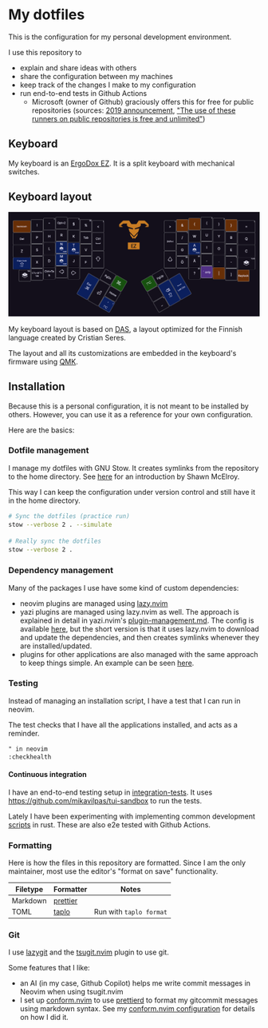 # My dotfiles

This is the configuration for my personal development environment.

I use this repository to

- explain and share ideas with others
- share the configuration between my machines
- keep track of the changes I make to my configuration
- run end-to-end tests in Github Actions
  - Microsoft (owner of Github) graciously offers this for free for public
    repositories (sources:
    [2019 announcement](https://github.blog/news-insights/product-news/github-actions-now-supports-ci-cd/),
    ["The use of these runners on public repositories is free and unlimited"](https://docs.github.com/en/actions/how-tos/write-workflows/choose-where-workflows-run/choose-the-runner-for-a-job#standard-github-hosted-runners-for-public-repositories))

## Keyboard

My keyboard is an [ErgoDox EZ](https://ergodox-ez.com/). It is a split keyboard
with mechanical switches.

## Keyboard layout

![Image of my keyboard layout](./assets/keyboard.png)

My keyboard layout is based on
[DAS](https://web.archive.org/web/20231108015515/https://c.seres.fi/das), a
layout optimized for the Finnish language created by Cristian Seres.

The layout and all its customizations are embedded in the keyboard's firmware
using [QMK](https://qmk.fm/).

## Installation

Because this is a personal configuration, it is not meant to be installed by
others. However, you can use it as a reference for your own configuration.

Here are the basics:

### Dotfile management

I manage my dotfiles with GNU Stow. It creates symlinks from the repository to
the home directory. See
[here](https://dev.to/spacerockmedia/how-i-manage-my-dotfiles-using-gnu-stow-4l59)
for an introduction by Shawn McElroy.

This way I can keep the configuration under version control and still have it in
the home directory.

```sh
# Sync the dotfiles (practice run)
stow --verbose 2 . --simulate

# Really sync the dotfiles
stow --verbose 2 .
```

### Dependency management

Many of the packages I use have some kind of custom dependencies:

- neovim plugins are managed using [lazy.nvim](https://lazy.folke.io/)
- yazi plugins are managed using lazy.nvim as well. The approach is explained in
  detail in yazi.nvim's
  [plugin-management.md](https://github.com/mikavilpas/yazi.nvim/blob/main/documentation/plugin-management.md).
  The config is available [here](.config/nvim/lua/plugins/my-file-manager.lua),
  but the short version is that it uses lazy.nvim to download and update the
  dependencies, and then creates symlinks whenever they are installed/updated.
- plugins for other applications are also managed with the same approach to keep
  things simple. An example can be seen
  [here](.config/nvim/lua/plugins/dotfiles.lua).

### Testing

Instead of managing an installation script, I have a test that I can run in
neovim.

The test checks that I have all the applications installed, and acts as a
reminder.

```vim
" in neovim
:checkhealth
```

#### Continuous integration

I have an end-to-end testing setup in [integration-tests](./integration-tests).
It uses <https://github.com/mikavilpas/tui-sandbox> to run the tests.

Lately I have been experimenting with implementing common development
[scripts](./scripts) in rust. These are also e2e tested with Github Actions.

### Formatting

Here is how the files in this repository are formatted. Since I am the only
maintainer, most use the editor's "format on save" functionality.

| Filetype | Formatter                                 | Notes                   |
| -------- | ----------------------------------------- | ----------------------- |
| Markdown | [prettier](https://prettier.io/)          |                         |
| TOML     | [taplo](https://github.com/tamasfe/taplo) | Run with `taplo format` |

### Git

I use [lazygit](https://github.com/jesseduffield/lazygit) and the
[tsugit.nvim](https://github.com/mikavilpas/tsugit.nvim) plugin to use git.

Some features that I like:

- an AI (in my case, Github Copilot) helps me write commit messages in Neovim
  when using tsugit.nvim
- I set up [conform.nvim](https://github.com/stevearc/conform.nvim) to use
  [prettierd](https://github.com/fsouza/prettierd) to format my gitcommit
  messages using markdown syntax. See my
  [conform.nvim configuration](.config/nvim/lua/plugins/formatting.lua) for
  details on how I did it.
